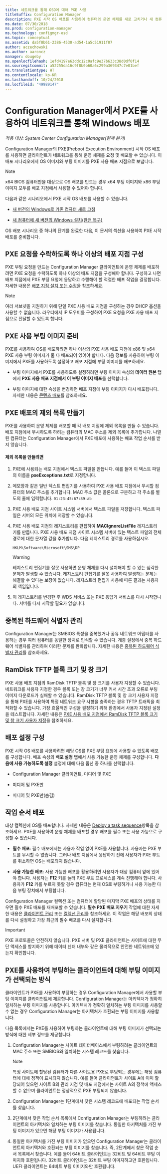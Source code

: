 ```yaml
---
title: 네트워크를 통해 OSD에 대해 PXE 사용
titleSuffix: Configuration Manager
description: PXE 시작 OS 배포를 사용하여 컴퓨터의 운영 체제를 새로 고치거나 새 컴퓨터에 새 버전의 Windows를 설치할 수 있습니다.
ms.date: 07/30/2018
ms.prod: configuration-manager
ms.technology: configmgr-osd
ms.topic: conceptual
ms.assetid: da5f8b61-2386-4530-ad54-1a5c51911f07
author: aczechowski
ms.author: aaroncz
manager: dougeby
ms.openlocfilehash: 1efd4197e63ddc12c0afc9e37b633c38d0df0f14
ms.sourcegitcommit: a52255da16c9f8b0b60a6c299a369347c7e01bef
ms.translationtype: HT
ms.contentlocale: ko-KR
ms.lasthandoff: 10/24/2018
ms.locfileid: "49989147"
---
```

# <a name="use-pxe-to-deploy-windows-over-the-network-with-configuration-manager"></a>Configuration Manager에서 PXE를 사용하여 네트워크를 통해 Windows 배포

*적용 대상: System Center Configuration Manager(현재 분기)*

Configuration Manager의 PXE(Preboot Execution Environment) 시작 OS 배포를 사용하면 클라이언트가 네트워크를 통해 운영 체제를 요청 및 배포할 수 있습니다. 이 배포 시나리오에서 OS 이미지와 부팅 이미지를 PXE 사용 배포 지점으로 보냅니다.

> [!NOTE]  
>  x64 BIOS 컴퓨터만을 대상으로 OS 배포를 만드는 경우 x64 부팅 이미지와 x86 부팅 이미지 모두를 배포 지점에서 사용할 수 있어야 합니다.

다음과 같은 시나리오에서 PXE 시작 OS 배포를 사용할 수 있습니다.

-   [새 버전의 Windows로 기존 컴퓨터 새로 고침](/sccm/osd/deploy-use/refresh-an-existing-computer-with-a-new-version-of-windows)  

-   [새 컴퓨터에 새 버전의 Windows 설치(완전 복구)](/sccm/osd/deploy-use/install-new-windows-version-new-computer-bare-metal)  

OS 배포 시나리오 중 하나의 단계를 완료한 다음, 이 문서의 섹션을 사용하여 PXE 시작 배포를 준비합니다.



##  <a name="BKMK_Configure"></a> PXE 요청을 수락하도록 하나 이상의 배포 지점 구성

PXE 부팅 요청을 만드는 Configuration Manager 클라이언트에 운영 체제를 배포하려면 PXE 요청을 수락하도록 하나 이상의 배포 지점을 구성해야 합니다. 구성하고 나면 배포 지점에서 PXE 부팅 요청에 응답하고 수행해야 할 적절한 배포 작업을 결정합니다. 자세한 내용은 [배포 지점 설치 또는 수정](/sccm/core/servers/deploy/configure/install-and-configure-distribution-points#bkmk_config-pxe)을 참조하세요.  

> [!NOTE]  
>  여러 서브넷을 지원하기 위해 단일 PXE 사용 배포 지점을 구성하는 경우 DHCP 옵션을 사용할 수 없습니다. 라우터에서 IP 도우미를 구성하여 PXE 요청을 PXE 사용 배포 지점으로 전달할 수 있도록 합니다.

## <a name="prepare-a-pxe-enabled-boot-image"></a>PXE 사용 부팅 이미지 준비

PXE를 사용하여 OS를 배포하려면 하나 이상의 PXE 사용 배포 지점에 x86 및 x64 PXE 사용 부팅 이미지가 둘 다 배포되어 있어야 합니다. 다음 정보를 사용하여 부팅 이미지에서 PXE를 사용하도록 설정하고 배포 지점에 부팅 이미지를 배포하세요.

-   부팅 이미지에서 PXE를 사용하도록 설정하려면 부팅 이미지 속성의 **데이터 원본** 탭에서 **PXE 사용 배포 지점에서 이 부팅 이미지 배포**를 선택합니다.

-   부팅 이미지에 대한 속성을 변경하면 배포 지점에 부팅 이미지가 다시 배포됩니다. 자세한 내용은 [콘텐츠 배포](/sccm/core/servers/deploy/configure/deploy-and-manage-content#bkmk_distribute)를 참조하세요.



##  <a name="BKMK_PXEExclusionList"></a> PXE 배포의 제외 목록 만들기

PXE를 사용하여 운영 체제를 배포할 때 각 배포 지점에 제외 목록을 만들 수 있습니다. 배포 지점에서 무시하도록 하려는 컴퓨터의 MAC 주소를 제외 목록에 추가합니다. 나열된 컴퓨터는 Configuration Manager에서 PXE 배포에 사용하는 배포 작업 순서를 받지 않습니다.

#### <a name="to-create-the-exclusion-list"></a>제외 목록을 만들려면

1.  PXE에 사용되는 배포 지점에서 텍스트 파일을 만듭니다. 예를 들어 이 텍스트 파일의 이름을 **pxeExceptions.txt**로 지정합니다.  

2.  메모장과 같은 일반 텍스트 편집기를 사용하여 PXE 사용 배포 지점에서 무시할 컴퓨터의 MAC 주소를 추가합니다. MAC 주소 값은 콜론으로 구분하고 각 주소를 별도의 줄에 입력합니다. `01:23:45:67:89:ab`  

3.  PXE 사용 배포 지점 사이트 시스템 서버에서 텍스트 파일을 저장합니다. 텍스트 파일은 서버의 모든 위치에 저장할 수 있습니다.  

4.  PXE 사용 배포 지점의 레지스트리를 편집하여 **MACIgnoreListFile** 레지스트리 키를 만듭니다. PXE 사용 배포 지점 사이트 시스템 서버에 있는 텍스트 파일의 전체 경로에 대한 문자열 값을 추가합니다. 다음 레지스트리 경로를 사용하십시오.  

     `HKLM\Software\Microsoft\SMS\DP`  

    > [!WARNING]  
    >  레지스트리 편집기를 잘못 사용하면 운영 체제를 다시 설치해야 할 수 있는 심각한 문제가 발생할 수 있습니다. 레지스트리 편집기를 잘못 사용하여 발생하는 문제는 해결할 수 있다는 보장이 없습니다. 레지스트리 편집기 사용에 따른 결과는 사용자의 책임입니다.  

5. 이 레지스트리를 변경한 후 WDS 서비스 또는 PXE 응답기 서비스를 다시 시작합니다. 서버를 다시 시작할 필요가 없습니다.<!--512129-->  



## <a name="manage-duplicate-hardware-identifiers"></a>중복된 하드웨어 식별자 관리

Configuration Manager는 SMBIOS 특성을 중복했거나 공유 네트워크 어댑터를 사용하는 경우 여러 컴퓨터를 동일한 장치로 인식할 수 있습니다. 계층 설정에서 중복 하드웨어 식별자를 관리하여 이러한 문제를 완화합니다. 자세한 내용은 [중복된 하드웨어 식별자 관리](/sccm/core/clients/manage/manage-clients#manage-duplicate-hardware-identifiers)를 참조하세요.



##  <a name="BKMK_RamDiskTFTP"></a>RamDisk TFTP 블록 크기 및 창 크기

PXE 사용 배포 지점의 RamDisk TFTP 블록 및 창 크기를 사용자 지정할 수 있습니다. 네트워크를 사용자 지정한 경우 블록 또는 창 크기가 너무 커서 시간 초과 오류로 부팅 이미지 다운로드가 실패할 수 있습니다. RamDisk TFTP 블록 및 창 크기 사용자 지정을 통해 PXE를 사용하여 특정 네트워크 요구 사항을 충족하는 경우 TFTP 트래픽을 최적화할 수 있습니다. 가장 효율적인 구성을 결정하기 위해 환경에서 사용자 지정된 설정을 테스트합니다. 자세한 내용은 [PXE 사용 배포 지점에서 RamDisk TFTP 블록 크기 및 창 크기 사용자 지정](/sccm/osd/get-started/prepare-site-system-roles-for-operating-system-deployments#BKMK_RamDiskTFTP)을 참조하세요.



## <a name="configure-deployment-settings"></a>배포 설정 구성

PXE 시작 OS 배포를 사용하려면 해당 OS를 PXE 부팅 요청에 사용할 수 있도록 배포를 구성합니다. 배포 속성의 **배포 설정** 탭에서 사용 가능한 운영 체제를 구성합니다. **다음에 사용 가능하도록 설정** 설정에 대해 다음 옵션 중 하나를 선택합니다.

-   Configuration Manager 클라이언트, 미디어 및 PXE

-   미디어 및 PXE만

-   미디어 및 PXE만(숨김)



##  <a name="BKMK_Deploy"></a> 작업 순서 배포

대상 컬렉션에 OS를 배포합니다. 자세한 내용은 [Deploy a task sequence](/sccm/osd/deploy-use/manage-task-sequences-to-automate-tasks#BKMK_DeployTS)항목을 참조하세요. PXE를 사용하여 운영 체제를 배포할 경우 배포를 필수 또는 사용 가능으로 구성할 수 있습니다.

-   **필수 배포**: 필수 배포에서는 사용자 작업 없이 PXE를 사용합니다. 사용자는 PXE 부트를 무시할 수 없습니다. 그러나 배포 지점에서 응답하기 전에 사용자가 PXE 부트를 취소하면 OS는 배포되지 않습니다.

-   **사용 가능한 배포**: 사용 가능한 배포를 활용하려면 사용자가 대상 컴퓨터 앞에 있어야 합니다. 사용자는 **F12** 키를 눌러 PXE 부트 프로세스를 계속 진행해야 합니다. 사용자가 **F12** 키를 누르지 못할 경우 컴퓨터는 현재 OS로 부팅하거나 사용 가능한 다음 부팅 장치에서 부팅합니다.

Configuration Manager 컬렉션 또는 컴퓨터에 할당된 마지막 PXE 배포의 상태를 지우면 필수 PXE 배포를 재배포할 수 있습니다. **필수 PXE 배포 지우기** 작업에 대한 자세한 내용은 [클라이언트 관리](/sccm/core/clients/manage/manage-clients#BKMK_ManagingClients_DevicesNode) 또는 [컬렉션 관리](/sccm/core/clients/manage/collections/manage-collections#how-to-manage-device-collections)를 참조하세요. 이 작업은 해당 배포의 상태를 다시 설정하고 가장 최근의 필수 배포를 다시 설치합니다.

> [!IMPORTANT]  
> PXE 프로토콜은 안전하지 않습니다. PXE 서버 및 PXE 클라이언트는 사이트에 대한 무단 액세스를 방지하기 위해 데이터 센터 내부와 같은 물리적으로 안전한 네트워크에 있는지 확인합니다.



##  <a name="how-is-the-boot-image-selected-for-clients-booting-with-pxe"></a>PXE를 사용하여 부팅하는 클라이언트에 대해 부팅 이미지가 선택되는 방식

클라이언트가 PXE를 사용하여 부팅하는 경우 Configuration Manager에서 사용할 부팅 이미지를 클라이언트에 제공합니다. Configuration Manager는 아키텍처가 정확히 일치하는 부팅 이미지를 사용합니다. 아키텍처가 정확히 일치하는 부팅 이미지를 사용할 수 없는 경우 Configuration Manager는 아키텍처가 호환되는 부팅 이미지를 사용합니다. 

다음 목록에서는 PXE를 사용하여 부팅하는 클라이언트에 대해 부팅 이미지가 선택되는 방식에 대한 세부 정보를 제공합니다.  

1. Configuration Manager는 사이트 데이터베이스에서 부팅하려는 클라이언트의 MAC 주소 또는 SMBIOS와 일치하는 시스템 레코드를 찾습니다.  

    > [!NOTE]  
    > 특정 사이트에 할당된 컴퓨터가 다른 사이트용 PXE로 부팅되는 경우에는 해당 컴퓨터에 대해 정책이 표시되지 않습니다. 예를 들어 클라이언트가 사이트 A에 이미 할당되어 있으면 사이트 B의 관리 지점 및 배포 지점에서는 사이트 A의 정책에 액세스할 수 없으며 클라이언트는 정상적으로 PXE 부팅되지 않습니다.  

2. Configuration Manager는 1단계에서 찾은 시스템 레코드에 배포되는 작업 순서를 찾습니다.  

3. 2단계에서 찾은 작업 순서 목록에서 Configuration Manager는 부팅하려는 클라이언트의 아키텍처와 일치하는 부팅 이미지를 찾습니다. 동일한 아키텍처를 가진 부팅 이미지가 있으면 해당 부팅 이미지가 사용됩니다.  

4. 동일한 아키텍처를 가진 부팅 이미지가 없으면 Configuration Manager는 클라이언트의 아키텍처와 호환되는 부팅 이미지를 찾습니다. 즉, 2단계에서 찾은 작업 순서 목록에서 찾습니다. 예를 들어 64비트 클라이언트는 32비트 및 64비트 부팅 이미지와 호환됩니다. 32비트 클라이언트는 32비트 부팅 이미지하고만 호환됩니다. UEFI 클라이언트는 64비트 부팅 이미지와만 호환됩니다.  
